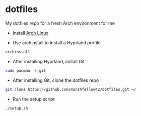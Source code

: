 # dotfiles

My dotfiles repo for a fresh Arch environment for me

- Install [Arch Linux](https://archlinux.org/download/)

- Use archinstall to install a Hyprland profile
```bash
archinstall
```

- After installing Hyprland, install Git
```bash
sudo pacman -S git
```

- After installing Git, clone the dotfiles repo
```bash
git clone https://github.com/marshfellow42/dotfiles.git ~/
```

- Run the setup script
```bash
./setup.sh
```
